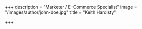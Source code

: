 +++
description = "Marketer / E-Commerce Specialist"
image = "/images/author/john-doe.jpg"
title = "Keith Hardisty"

+++
